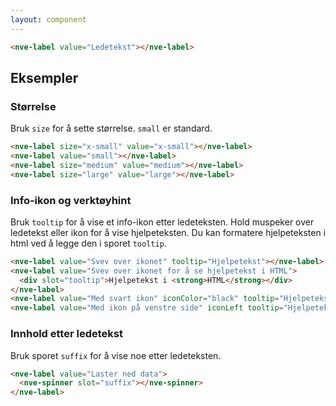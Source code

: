 ```yaml
---
layout: component
---
```


<CodeExamplePreview>

```html
<nve-label value="Ledetekst"></nve-label>
```

</CodeExamplePreview>

## Eksempler

### Størrelse

Bruk `size` for å sette størrelse. `small` er standard.

<CodeExamplePreview>

```html
<nve-label size="x-small" value="x-small"></nve-label>
<nve-label value="small"></nve-label>
<nve-label size="medium" value="medium"></nve-label>
<nve-label size="large" value="large"></nve-label>
```

</CodeExamplePreview>

### Info-ikon og verktøyhint

Bruk `tooltip` for å vise et info-ikon etter ledeteksten. Hold muspeker over ledetekst eller ikon for å vise hjelpeteksten.
Du kan formatere hjelpeteksten i html ved å legge den i sporet `tooltip`.

<CodeExamplePreview>

```html
<nve-label value="Svev over ikonet" tooltip="Hjelpetekst"></nve-label>
<nve-label value="Svev over ikonet for å se hjelpetekst i HTML">
  <div slot="tooltip">Hjelpetekst i <strong>HTML</strong></div>
</nve-label>
<nve-label value="Med svart ikon" iconColor="black" tooltip="Hjelpetekst"></nve-label>
<nve-label value="Med ikon på venstre side" iconLeft tooltip="Hjelpetekst"></nve-label>
```

</CodeExamplePreview>

### Innhold etter ledetekst

Bruk sporet `suffix` for å vise noe etter ledeteksten.

<CodeExamplePreview>

```html
<nve-label value="Laster ned data">
  <nve-spinner slot="suffix"></nve-spinner>
</nve-label>
```

</CodeExamplePreview>

